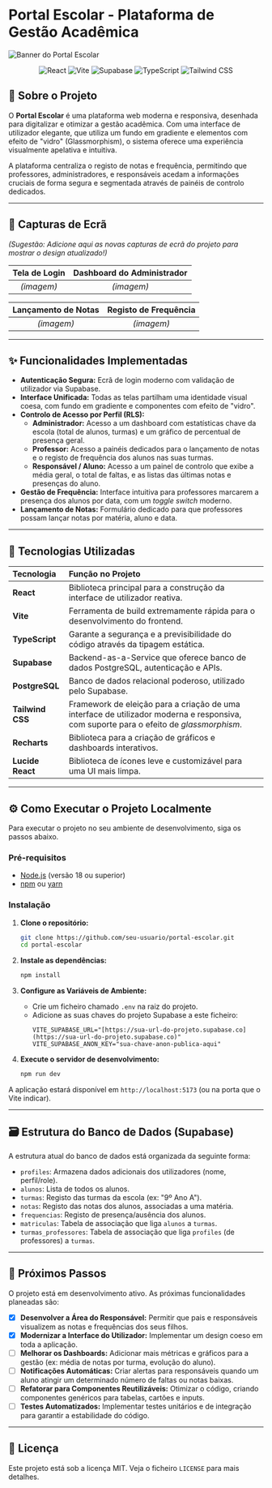 # Portal Escolar - Plataforma de Gestão Acadêmica

![Banner do Portal Escolar](https://placehold.co/1200x400/06b6d4/FFFFFF?text=Portal+Escolar)

<p align="center">
  <img src="https://img.shields.io/badge/React-20232A?style=for-the-badge&logo=react&logoColor=61DAFB" alt="React">
  <img src="https://img.shields.io/badge/Vite-B73BFE?style=for-the-badge&logo=vite&logoColor=FFD62E" alt="Vite">
  <img src="https://img.shields.io/badge/Supabase-181818?style=for-the-badge&logo=supabase&logoColor=3ECF8E" alt="Supabase">
  <img src="https://img.shields.io/badge/TypeScript-007ACC?style=for-the-badge&logo=typescript&logoColor=white" alt="TypeScript">
  <img src="https://img.shields.io/badge/Tailwind_CSS-38B2AC?style=for-the-badge&logo=tailwind-css&logoColor=white" alt="Tailwind CSS">
</p>

## 📌 Sobre o Projeto

O **Portal Escolar** é uma plataforma web moderna e responsiva, desenhada para digitalizar e otimizar a gestão acadêmica. Com uma interface de utilizador elegante, que utiliza um fundo em gradiente e elementos com efeito de "vidro" (Glassmorphism), o sistema oferece uma experiência visualmente apelativa e intuitiva.

A plataforma centraliza o registo de notas e frequência, permitindo que professores, administradores, e responsáveis acedam a informações cruciais de forma segura e segmentada através de painéis de controlo dedicados.

---

## 📸 Capturas de Ecrã

*(Sugestão: Adicione aqui as novas capturas de ecrã do projeto para mostrar o design atualizado!)*

| Tela de Login | Dashboard do Administrador |
| :-----------: | :------------------------: |
| *(imagem)* | *(imagem)* |

| Lançamento de Notas | Registo de Frequência |
| :-----------: | :------------------------: |
| *(imagem)* | *(imagem)* |


---

## ✨ Funcionalidades Implementadas

*   **Autenticação Segura:** Ecrã de login moderno com validação de utilizador via Supabase.
*   **Interface Unificada:** Todas as telas partilham uma identidade visual coesa, com fundo em gradiente e componentes com efeito de "vidro".
*   **Controlo de Acesso por Perfil (RLS):**
    *   **Administrador:** Acesso a um dashboard com estatísticas chave da escola (total de alunos, turmas) e um gráfico de percentual de presença geral.
    *   **Professor:** Acesso a painéis dedicados para o lançamento de notas e o registo de frequência dos alunos nas suas turmas.
    *   **Responsável / Aluno:** Acesso a um painel de controlo que exibe a média geral, o total de faltas, e as listas das últimas notas e presenças do aluno.
*   **Gestão de Frequência:** Interface intuitiva para professores marcarem a presença dos alunos por data, com um *toggle switch* moderno.
*   **Lançamento de Notas:** Formulário dedicado para que professores possam lançar notas por matéria, aluno e data.

---

## 🚀 Tecnologias Utilizadas

| Tecnologia | Função no Projeto |
| :--- | :--- |
| **React** | Biblioteca principal para a construção da interface de utilizador reativa. |
| **Vite** | Ferramenta de build extremamente rápida para o desenvolvimento do frontend. |
| **TypeScript** | Garante a segurança e a previsibilidade do código através da tipagem estática. |
| **Supabase** | Backend-as-a-Service que oferece banco de dados PostgreSQL, autenticação e APIs. |
| **PostgreSQL** | Banco de dados relacional poderoso, utilizado pelo Supabase. |
| **Tailwind CSS** | Framework de eleição para a criação de uma interface de utilizador moderna e responsiva, com suporte para o efeito de *glassmorphism*. |
| **Recharts** | Biblioteca para a criação de gráficos e dashboards interativos. |
| **Lucide React** | Biblioteca de ícones leve e customizável para uma UI mais limpa. |

---

## ⚙️ Como Executar o Projeto Localmente

Para executar o projeto no seu ambiente de desenvolvimento, siga os passos abaixo.

### Pré-requisitos
* [Node.js](https://nodejs.org/en/) (versão 18 ou superior)
* [npm](https://www.npmjs.com/) ou [yarn](https://yarnpkg.com/)

### Instalação

1.  **Clone o repositório:**
    ```bash
    git clone https://github.com/seu-usuario/portal-escolar.git
    cd portal-escolar
    ```

2.  **Instale as dependências:**
    ```bash
    npm install
    ```

3.  **Configure as Variáveis de Ambiente:**
    * Crie um ficheiro chamado `.env` na raiz do projeto.
    * Adicione as suas chaves do projeto Supabase a este ficheiro:
        ```env
        VITE_SUPABASE_URL="[https://sua-url-do-projeto.supabase.co](https://sua-url-do-projeto.supabase.co)"
        VITE_SUPABASE_ANON_KEY="sua-chave-anon-publica-aqui"
        ```

4.  **Execute o servidor de desenvolvimento:**
    ```bash
    npm run dev
    ```

A aplicação estará disponível em `http://localhost:5173` (ou na porta que o Vite indicar).

---

## 🗃️ Estrutura do Banco de Dados (Supabase)

A estrutura atual do banco de dados está organizada da seguinte forma:

* `profiles`: Armazena dados adicionais dos utilizadores (nome, perfil/role).
* `alunos`: Lista de todos os alunos.
* `turmas`: Registo das turmas da escola (ex: "9º Ano A").
* `notas`: Registo das notas dos alunos, associadas a uma matéria.
* `frequencias`: Registo de presença/ausência dos alunos.
* `matriculas`: Tabela de associação que liga `alunos` a `turmas`.
* `turmas_professores`: Tabela de associação que liga `profiles` (de professores) a `turmas`.

---

## 🔮 Próximos Passos

O projeto está em desenvolvimento ativo. As próximas funcionalidades planeadas são:

-   [x] **Desenvolver a Área do Responsável:** Permitir que pais e responsáveis visualizem as notas e frequências dos seus filhos.
-   [x] **Modernizar a Interface do Utilizador:** Implementar um design coeso em toda a aplicação.
-   [ ] **Melhorar os Dashboards:** Adicionar mais métricas e gráficos para a gestão (ex: média de notas por turma, evolução do aluno).
-   [ ] **Notificações Automáticas:** Criar alertas para responsáveis quando um aluno atingir um determinado número de faltas ou notas baixas.
-   [ ] **Refatorar para Componentes Reutilizáveis:** Otimizar o código, criando componentes genéricos para tabelas, cartões e inputs.
-   [ ] **Testes Automatizados:** Implementar testes unitários e de integração para garantir a estabilidade do código.

---

## 📄 Licença

Este projeto está sob a licença MIT. Veja o ficheiro `LICENSE` para mais detalhes.
